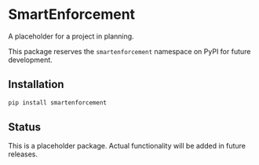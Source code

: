 # SmartEnforcement

A placeholder for a project in planning.

This package reserves the `smartenforcement` namespace on PyPI for future development.

## Installation

```bash
pip install smartenforcement
```

## Status

This is a placeholder package. Actual functionality will be added in future releases.